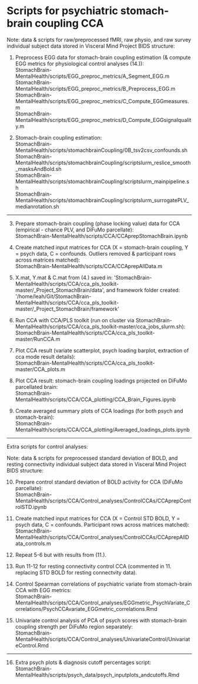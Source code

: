 # Scripts for psychiatric stomach-brain coupling CCA

Note: data & scripts for raw/preprocessed fMRI, raw physio, and raw survey individual subject data stored in Visceral Mind Project BIDS structure:  

1. Preprocess EGG data for stomach-brain coupling estimation (& compute EGG metrics for physiological control analyses (14.)):  
    StomachBrain-MentalHealth/scripts/EGG_preproc_metrics/A_Segment_EGG.m  
    StomachBrain-MentalHealth/scripts/EGG_preproc_metrics/B_Preprocess_EGG.m  
    StomachBrain-MentalHealth/scripts/EGG_preproc_metrics/C_Compute_EGGmeasures.m  
    StomachBrain-MentalHealth/scripts/EGG_preproc_metrics/D_Compute_EGGsignalquality.m  

2. Stomach-brain coupling estimation:  
    StomachBrain-MentalHealth/scripts/stomachbrainCoupling/0B_tsv2csv_confounds.sh  
    StomachBrain-MentalHealth/scripts/stomachbrainCoupling/scriptslurm_reslice_smooth_masksAndBold.sh  
    StomachBrain-MentalHealth/scripts/stomachbrainCoupling/scriptslurm_mainpipeline.sh  
    StomachBrain-MentalHealth/scripts/stomachbrainCoupling/scriptslurm_surrogatePLV_medianrotation.sh  

--------------------------------------------------------------------------------------------------------

3. Prepare stomach-brain coupling (phase locking value) data for CCA (empirical - chance PLV, and DiFuMo parcellate):  
    StomachBrain-MentalHealth/scripts/CCA/CCAprepStomachBrain.ipynb

4. Create matched input matrices for CCA (X = stomach-brain coupling, Y = psych data, C = confounds. Outliers removed & participant rows across matrices matched):  
    StomachBrain-MentalHealth/scripts/CCA/CCAprepAllData.m

5. X.mat, Y.mat & C.mat from (4.) saved in: 'StomachBrain-MentalHealth/scripts/CCA/cca_pls_toolkit-master/_Project_StomachBrain/data', and framework folder created:  
    '/home/leah/Git/StomachBrain-MentalHealth/scripts/CCA/cca_pls_toolkit-master/_Project_StomachBrain/framework'

6. Run CCA with CCA/PLS toolkit (run on cluster via StomachBrain-MentalHealth/scripts/CCA/cca_pls_toolkit-master/cca_jobs_slurm.sh):  
    StomachBrain-MentalHealth/scripts/CCA/cca_pls_toolkit-master/RunCCA.m

7. Plot CCA result (variate scatterplot, psych loading barplot, extraction of cca mode result details):  
    StomachBrain-MentalHealth/scripts/CCA/cca_pls_toolkit-master/CCA_plots.m

8. Plot CCA result: stomach-brain coupling loadings projected on DiFuMo parcellated brain:  
    StomachBrain-MentalHealth/scripts/CCA/CCA_plotting/CCA_Brain_Figures.ipynb

9. Create averaged summary plots of CCA loadings (for both psych and stomach-brain):  
    StomachBrain-MentalHealth/scripts/CCA/CCA_plotting/Averaged_loadings_plots.ipynb

--------------------------------------------------------------------------------------------------------

Extra scripts for control analyses:  

Note: data & scripts for preprocessed standard deviation of BOLD, and resting connectivity individual subject data stored in Visceral Mind Project BIDS structure:  

10. Prepare control standard deviation of BOLD activity for CCA (DiFuMo parcellate):  
    StomachBrain-MentalHealth/scripts/CCA/Control_analyses/ControlCCAs/CCAprepControlSTD.ipynb

11. Create matched input matrices for CCA (X = Control STD BOLD, Y = psych data, C = confounds. Participant rows across matrices matched):  
    StomachBrain-MentalHealth/scripts/CCA/Control_analyses/ControlCCAs/CCAprepAllData_controls.m

12. Repeat 5-6 but with results from (11.).  

13. Run 11-12 for resting connectivity control CCA (commented in 11. replacing STD BOLD for resting connectvity data).  

14. Control Spearman correlations of psychiatric variate from stomach-brain CCA with EGG metrics:  
    StomachBrain-MentalHealth/scripts/CCA/Control_analyses/EGGmetric_PsychVariate_Correlations/PsychCCAvariate_EGGmetric_correlations.Rmd

15. Univariate control analysis of PCA of psych scores with stomach-brain coupling strength per DiFuMo region separately:  
    StomachBrain-MentalHealth/scripts/CCA/Control_analyses/UnivariateControl/UnivariateControl.Rmd

--------------------------------------------------------------------------------------------------------

16. Extra psych plots & diagnosis cutoff percentages script:  
    StomachBrain-MentalHealth/scripts/psych_data/psych_inputplots_andcutoffs.Rmd
